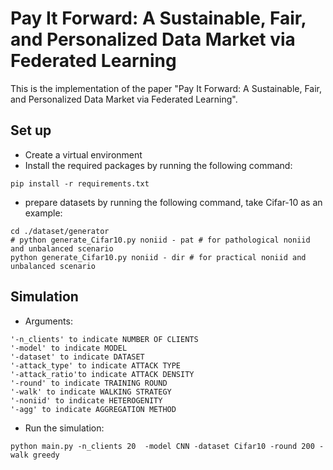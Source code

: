 # Pay It Forward: A Sustainable, Fair, and Personalized Data Market via Federated Learning

This is the implementation of the paper "Pay It Forward: A Sustainable, Fair, and Personalized Data Market via Federated Learning".

## Set up
- Create a virtual environment
- Install the required packages by running the following command:
```
pip install -r requirements.txt
```
- prepare datasets by running the following command, take Cifar-10 as an example:
```
cd ./dataset/generator
# python generate_Cifar10.py noniid - pat # for pathological noniid and unbalanced scenario
python generate_Cifar10.py noniid - dir # for practical noniid and unbalanced scenario
```
## Simulation
- Arguments:
```
'-n_clients' to indicate NUMBER OF CLIENTS
'-model' to indicate MODEL 
'-dataset' to indicate DATASET
'-attack_type' to indicate ATTACK TYPE
'-attack_ratio'to indicate ATTACK DENSITY
'-round' to indicate TRAINING ROUND
'-walk' to indicate WALKING STRATEGY
'-noniid' to indicate HETEROGENITY
'-agg' to indicate AGGREGATION METHOD
```
- Run the simulation:
```
python main.py -n_clients 20  -model CNN -dataset Cifar10 -round 200 -walk greedy 
```
